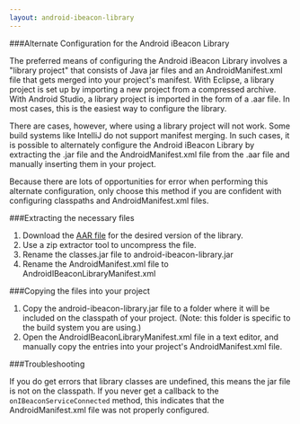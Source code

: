 ```yaml
---
layout: android-ibeacon-library
---
```


###Alternate Configuration for the Android iBeacon Library

The preferred means of configuring the Android iBeacon Library involves a "library project" that consists of Java jar files and an AndroidManifest.xml file that
gets merged into your project's manifest.  With Eclipse, a library project is set up by importing a new project from a compressed archive.  With
Android Studio, a library project is imported in the form of a .aar file.  In most cases, this is the easiest way to configure the library.  

There are cases, however, where using a library project will not work.  Some build systems like IntelliJ do not support manifest merging.  In such cases, it is 
possible to alternately configure the Android iBeacon Library by extracting the .jar file and the AndroidManifest.xml file from the .aar file and
manually inserting them in your project.

Because there are lots of opportunities for error when performing this alternate configuration, only choose this method if you are confident with configuring classpaths and
AndroidManifest.xml files.

###Extracting the necessary files

1. Download the [AAR file](/ibeacon/android/download.html) for the desired version of the library.
2. Use a zip extractor tool to uncompress the file.
3. Rename the classes.jar file to android-ibeacon-library.jar 
4. Rename the AndroidManifest.xml file to AndroidIBeaconLibraryManifest.xml

###Copying the files into your project

1. Copy the android-ibeacon-library.jar file to a folder where it will be included on the classpath of your project.  (Note:  this folder is specific to the build system you are using.)
2. Open the AndroidIBeaconLibraryManifest.xml file in a text editor, and manually copy the entries into your project's AndroidManifest.xml file.

###Troubleshooting

If you do get errors that library classes are undefined, this means the jar file is not on the classpath.  If you never get a callback to the
`onIBeaconServiceConnected` method, this indicates that the AndroidManifest.xml file was not properly configured.

